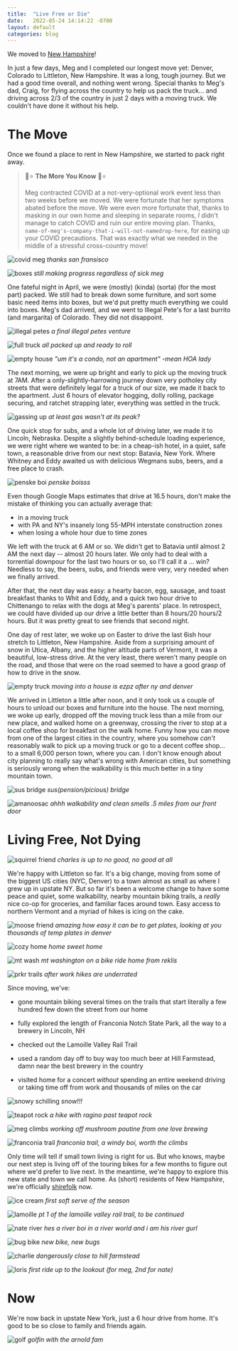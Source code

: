 ```yaml
---
title:  "Live Free or Die"
date:   2022-05-24 14:14:22 -0700
layout: default
categories: blog
---
```


We moved to [New Hampshire](https://breakingbad.fandom.com/wiki/Walt%27s_New_Hampshire_Cabin)!

In just a few days, Meg and I completed our longest move yet: Denver, Colorado to Littleton, New Hampshire. It was a long, tough journey. But we had a good
time overall, and nothing went wrong. Special thanks to Meg's dad, Craig, for flying across the country to help us pack the truck... and driving across 2/3 of the country in just 2 days with a moving truck. We couldn't have done it without his help.

<!-- readmore -->

# The Move

Once we found a place to rent in New Hampshire, we started to pack right away.

> 🌈⭐ **The More You Know** 🌈⭐
> 
> 
> Meg contracted COVID at a not-very-optional work event less than two
> weeks before we moved. We were fortunate that her symptoms abated before the
> move. We were even more fortunate that, thanks to masking in our own home and
> sleeping in separate rooms, *I* didn't manage to catch COVID and ruin our
> entire moving plan. Thanks,
> `name-of-meg's-company-that-i-will-not-namedrop-here`,
> for easing up your COVID precautions. That was exactly what we needed in the
> middle of a stressful cross-country move!

![covid meg](/../_images/live_free_or_die/01_covid_meg.jpg)
*thanks san fransisco*

![boxes](/../_images/live_free_or_die/02_boxes.jpg)
*still making progress regardless of sick meg*

One fateful night in April, we were (mostly) (kinda) (sorta) (for the most part) packed. We still had to break down some furniture, and sort some basic need items into boxes, but we'd put pretty much everything we could into boxes.
Meg's dad arrived, and we went to Illegal Pete's for a last burrito (and margarita) of Colorado. They did not disappoint.

![illegal petes](/../_images/live_free_or_die/03_illegal_petes.jpg)
*a final illegal petes venture*

![full truck](/../_images/live_free_or_die/04_full_truck.jpg)
*all packed up and ready to roll*

![empty house](/../_images/live_free_or_die/05_empty_house.jpg)
*"um it's a condo, not an apartment" -mean HOA lady*

The next morning, we were up bright and early to pick up the moving truck at 7AM. After a only-slightly-harrowing journey down very potholey city streets
that were definitely legal for a truck of our size, we made it back to the apartment. Just 6 hours of elevator hogging, dolly rolling, package securing,
and ratchet strapping later, everything was settled in the truck.

![gassing up](/../_images/live_free_or_die/06_gassing_up.jpg)
*at least gas wasn't at its peak?*

One quick stop for subs, and a whole lot of driving later, we made it to
Lincoln, Nebraska. Despite a slightly behind-schedule loading experience,
we were right where we wanted to be: in a cheap-ish hotel, in a quiet, safe
town, a reasonable drive from our next stop: Batavia, New York. Where Whitney
and Eddy awaited us with delicious Wegmans subs, beers, and a free place to
crash.

![penske boi](/../_images/live_free_or_die/07_penske_boi.jpg)
*penske boisss*

Even though Google Maps estimates that drive at 16.5 hours, don't make the
mistake of thinking you can actually average that:

- in a moving truck
- with PA and NY's insanely long 55-MPH interstate construction zones
- when losing a whole hour due to time zones

We left with the truck at 6 AM or so. We didn't get to Batavia until almost 2 AM the next day -- almost 20 hours later. We only had to deal with a torrential
downpour for the last two hours or so, so I'll call it a ... win? Needless to
say, the beers, subs, and friends were very, very needed when we finally arrived.

After that, the next day was easy: a hearty bacon, egg, sausage, and toast breakfast thanks to Whit and Eddy, and a quick two hour drive to Chittenango to
relax with the dogs at Meg's parents' place. In retrospect, we could have
divided up our drive a little better than 8 hours/20 hours/2 hours. But it was
pretty great to see friends that second night.

One day of rest later, we woke up on Easter to drive the last 6ish hour stretch
to Littleton, New Hampshire. Aside from a surprising amount of snow in Utica, Albany, and the higher altitude parts of Vermont, it was a beautiful, low-stress drive. At the very least, there weren't many people on the road, and those that were on the road seemed to have a good grasp of how to drive in the snow.

![empty truck](/../_images/live_free_or_die/08_empty_truck.jpg)
*moving into a house is ezpz after ny and denver*

We arrived in Littleton a little after noon, and it only took us a couple of
hours to unload our boxes and furniture into the house. The next morning, we
woke up early, dropped off the moving truck less than a mile from our new place,
and walked home on a greenway, crossing the river to stop at a local coffee shop
for breakfast on the walk home. Funny how you can move from one of the largest
cities in the country, where you somehow *can't* reasonably walk to pick up a moving truck or go to a decent coffee shop... to a small 6,000 person town, where you can. I don't know enough about city planning to really say what's
wrong with American cities, but something is seriously wrong when the walkability is this much better in a tiny mountain town.

![sus bridge](/../_images/live_free_or_die/09_sus_bridge.jpg)
*sus(pension/picious) bridge*

![amanoosac](/../_images/live_free_or_die/10_amanoosac.jpg)
*ahhh walkability and clean smells .5 miles from our front door*


# Living Free, Not Dying

![squirrel friend](/../_images/live_free_or_die/11_squirrel_friend.jpg)
*charles is up to no good, no good at all*

We're happy with Littleton so far. It's a big change, moving from some of
the biggest US cities (NYC, Denver) to a town almost as small as where I grew up in upstate NY. But so far it's been a welcome change to have some peace and quiet, some walkability, nearby mountain biking trails, a *really* nice co-op for groceries, and familiar faces around town. Easy access to northern Vermont and a myriad of hikes is icing on the cake.

![moose friend](/../_images/live_free_or_die/12_moose_friend.jpg)
*amazing how easy it can be to get plates, looking at you thousands of temp plates in denver*

![cozy home](/../_images/live_free_or_die/13_cozy_home.jpg)
*home sweet home*

![mt wash](/../_images/live_free_or_die/14_mt_wash.jpg)
*mt washington on a bike ride home from reklis*

![prkr trails](/../_images/live_free_or_die/15_prkr_trails.jpg)
*after work hikes are underrated*

Since moving, we've:

- gone mountain biking several times on the trails that start literally a few hundred few down the street from our home

- fully explored the length of Franconia Notch State Park, all the way to a brewery in Lincoln, NH

- checked out the Lamoille Valley Rail Trail

- used a random day off to buy way too much beer at Hill Farmstead, damn near the best brewery in the country

- visited home for a concert *without* spending an entire weekend driving or taking time off from work and thousands of miles on the car

![snowy schilling](/../_images/live_free_or_die/16_snowy_schilling.jpg)
*snow!!!*

![teapot rock](/../_images/live_free_or_die/17_teapot_rock.jpg)
*a hike with ragino past teapot rock*

![meg climbs](/../_images/live_free_or_die/18_meg_climbs.jpg)
*working off mushroom poutine from one love brewing*

![franconia trail](/../_images/live_free_or_die/19_franconia_trail.jpg)
*franconia trail, a windy boi, worth the climbs*

Only time will tell if small town living is right for us. But who knows, maybe our next step is living off of the touring bikes for a few months to figure out where we'd prefer to live next. In the meantime, we're happy to explore this new state and town we call home. As (short) residents of New Hamp*shire*, we're officially [shirefolk](http://www.elendor.net/index.php?title=Shirefolk&redirect=no) now.

![ice cream](/../_images/live_free_or_die/20_ice_cream.jpg)
*first soft serve of the season*

![lamoille](/../_images/live_free_or_die/21_lamoille.jpg)
*pt 1 of the lamoille valley rail trail, to be continued*

![nate river](/../_images/live_free_or_die/22_nate_river.jpg)
*hes a river boi in a river world and i am his river gurl*

![bug bike](/../_images/live_free_or_die/23_bug_bike.jpg)
*new bike, new bugs*

![charlie](/../_images/live_free_or_die/24_charlie.jpg)
*dangerously close to hill farmstead*

![loris](/../_images/live_free_or_die/25_loris.jpg)
*first ride up to the lookout (for meg, 2nd for nate)*

# Now

We're now back in upstate New York, just a 6 hour drive from home. It's good to be so close to family and friends again.

![golf](/../_images/live_free_or_die/26_golf.jpg)
*golfin with the arnold fam*